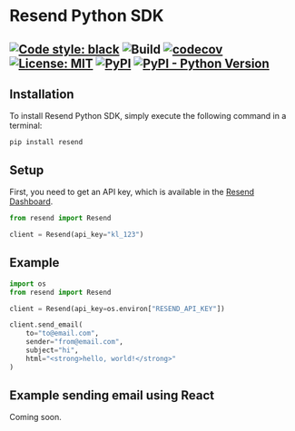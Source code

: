 # Resend Python SDK

[![Code style: black](https://img.shields.io/badge/code%20style-black-000000.svg)](https://github.com/psf/black)
![Build](https://github.com/drish/resend-py/actions/workflows/test.yaml/badge.svg)
[![codecov](https://codecov.io/gh/drish/resend-py/branch/main/graph/badge.svg?token=GGD39PPFM0)](https://codecov.io/gh/drish/resend-py)
[![License: MIT](https://img.shields.io/badge/License-MIT-blue.svg)](https://opensource.org/licenses/MIT)
[![PyPI](https://img.shields.io/pypi/v/resend)](https://pypi.org/project/resend/)
[![PyPI - Python Version](https://img.shields.io/pypi/pyversions/resend)](https://pypi.org/project/resend)
---

## Installation

To install Resend Python SDK, simply execute the following command in a terminal:

```
pip install resend
```

## Setup

First, you need to get an API key, which is available in the [Resend Dashboard](https://resend.com).

```py
from resend import Resend

client = Resend(api_key="kl_123")
```

## Example

```py
import os
from resend import Resend

client = Resend(api_key=os.environ["RESEND_API_KEY"])

client.send_email(
    to="to@email.com",
    sender="from@email.com",
    subject="hi",
    html="<strong>hello, world!</strong>"
)
```

## Example sending email using React

Coming soon.